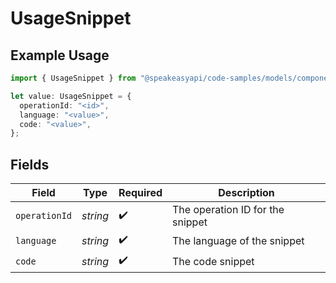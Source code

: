 # UsageSnippet

## Example Usage

```typescript
import { UsageSnippet } from "@speakeasyapi/code-samples/models/components";

let value: UsageSnippet = {
  operationId: "<id>",
  language: "<value>",
  code: "<value>",
};
```

## Fields

| Field                            | Type                             | Required                         | Description                      |
| -------------------------------- | -------------------------------- | -------------------------------- | -------------------------------- |
| `operationId`                    | *string*                         | :heavy_check_mark:               | The operation ID for the snippet |
| `language`                       | *string*                         | :heavy_check_mark:               | The language of the snippet      |
| `code`                           | *string*                         | :heavy_check_mark:               | The code snippet                 |